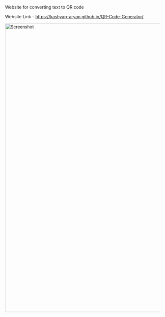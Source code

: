 Website for converting text to QR code

Website Link - https://kashyap-aryan.github.io/QR-Code-Generator/

<img width="938" alt="Screenshot" src="https://github.com/kashyap-aryan/QR-Code-Generator/assets/146103201/fffcd57d-450b-4730-badd-e5a50fe7f053">
